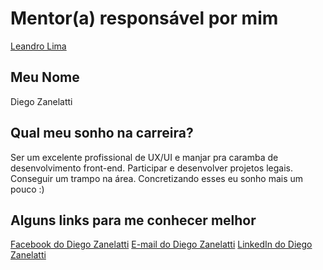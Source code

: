 # Mentor(a) responsável por mim

[Leandro Lima](/profiles/mentors/profiles/leandro_lima.md)

## Meu Nome

Diego Zanelatti

## Qual meu sonho na carreira?

Ser um excelente profissional de UX/UI e manjar pra caramba de desenvolvimento front-end. Participar e desenvolver projetos legais. Conseguir um trampo na área.
Concretizando esses eu sonho mais um pouco :)

## Alguns links para me conhecer melhor

[Facebook do Diego Zanelatti](http://www.facebook.com/diego.zanelatti)
[E-mail do Diego Zanelatti](diegozanelatti@hotmail.com)
[LinkedIn do Diego Zanelatti](https://www.linkedin.com/in/diego-zanelatti-21501a100?trk=nav_responsive_tab_profile)
